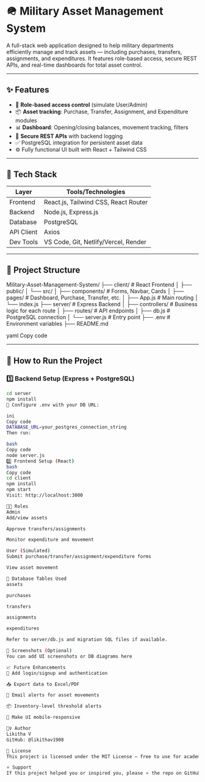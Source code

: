 # 🪖 Military Asset Management System

A full-stack web application designed to help military departments efficiently manage and track assets — including purchases, transfers, assignments, and expenditures. It features role-based access, secure REST APIs, and real-time dashboards for total asset control.

---

## ✨ Features

- 🔐 **Role-based access control** (simulate User/Admin)
- 📦 **Asset tracking**: Purchase, Transfer, Assignment, and Expenditure modules
- 📊 **Dashboard**: Opening/closing balances, movement tracking, filters
- 📂 **Secure REST APIs** with backend logging
- ✅ PostgreSQL integration for persistent asset data
- ⚙️ Fully functional UI built with React + Tailwind CSS

---

## 🧰 Tech Stack

| Layer         | Tools/Technologies                    |
|---------------|----------------------------------------|
| Frontend      | React.js, Tailwind CSS, React Router   |
| Backend       | Node.js, Express.js                    |
| Database      | PostgreSQL                             |
| API Client    | Axios                                  |
| Dev Tools     | VS Code, Git, Netlify/Vercel, Render   |

---

## 📁 Project Structure

Military-Asset-Management-System/
├── client/ # React Frontend
│ ├── public/
│ └── src/
│ ├── components/ # Forms, Navbar, Cards
│ ├── pages/ # Dashboard, Purchase, Transfer, etc.
│ ├── App.js # Main routing
│ └── index.js
├── server/ # Express Backend
│ ├── controllers/ # Business logic for each route
│ ├── routes/ # API endpoints
│ ├── db.js # PostgreSQL connection
│ └── server.js # Entry point
├── .env # Environment variables
├── README.md

yaml
Copy code

---

## 🚀 How to Run the Project

### 1️⃣ Backend Setup (Express + PostgreSQL)
```bash
cd server
npm install
🔧 Configure .env with your DB URL:

ini
Copy code
DATABASE_URL=your_postgres_connection_string
Then run:

bash
Copy code
node server.js
2️⃣ Frontend Setup (React)
bash
Copy code
cd client
npm install
npm start
Visit: http://localhost:3000

🧑‍💼 Roles
Admin
Add/view assets

Approve transfers/assignments

Monitor expenditure and movement

User (Simulated)
Submit purchase/transfer/assignment/expenditure forms

View asset movement

🧪 Database Tables Used
assets

purchases

transfers

assignments

expenditures

Refer to server/db.js and migration SQL files if available.

📸 Screenshots (Optional)
You can add UI screenshots or DB diagrams here

📈 Future Enhancements
🔐 Add login/signup and authentication

📥 Export data to Excel/PDF

📧 Email alerts for asset movements

📦 Inventory-level threshold alerts

📱 Make UI mobile-responsive

🙋‍♀️ Author
Likitha V
GitHub: @likithav1908

📜 License
This project is licensed under the MIT License — free to use for academic or non-commercial purposes.

⭐️ Support
If this project helped you or inspired you, please ⭐️ the repo on GitHub!